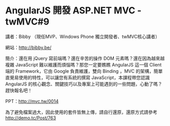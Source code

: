 AngularJS 開發 ASP.NET MVC -twMVC#9
=========

講者：Bibby （現任MVP、Windows Phone 獨立開發者、twMVC核心講者）

網站：http://bibby.be/

簡介：還在用 jQuery 寫前端嗎？還在辛苦的操作 DOM 元素嗎？還在因為越來越複雜 JavaScript 難以維護而煩惱嗎？那您一定要瞧瞧 AngularJS 這一個 Client 端的 Framework，它由 Google 負責維護，雙向 Binding ，MVC 的架構，簡單直覺易使用的特性，可以讓您有系統的撰寫 JavaScript，本課程帶您認識 AngularJS 的核心觀念、關鍵技巧以及專案上可能遇到的一些問題，心動了嗎？趕快報名吧！

PPT：http://mvc.tw/0014

為了避免檔案過大，因此使用的套件皆無上傳，請自行還原，還原方式請參考 http://demo.tc/Post/763
